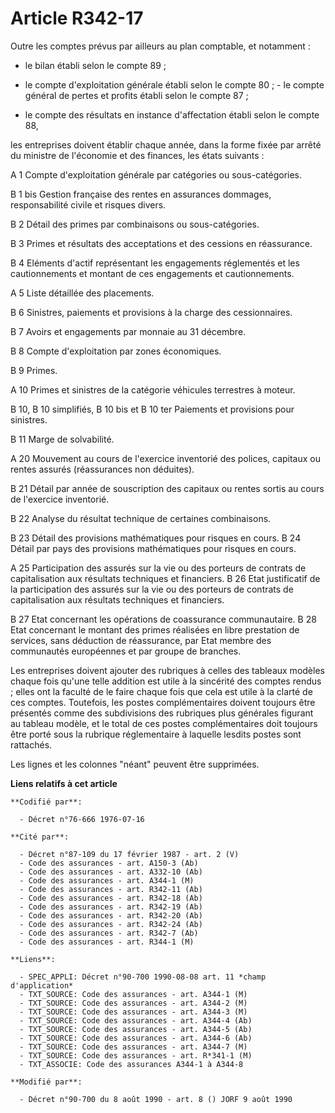 # Article R342-17

Outre les comptes prévus par ailleurs au plan comptable, et notamment :

- le bilan établi selon le compte 89 ;

- le compte d'exploitation générale établi selon le compte 80 ;    - le compte général de pertes et profits établi selon le
compte 87 ;

- le compte des résultats en instance d'affectation établi selon le compte 88,

les entreprises doivent établir chaque année, dans la forme fixée par arrêté du ministre de l'économie et des finances, les
états suivants :

A 1 Compte d'exploitation générale par catégories ou sous-catégories.

B 1 bis Gestion française des rentes en assurances dommages, responsabilité civile et risques divers.

B 2 Détail des primes par combinaisons ou sous-catégories.

B 3 Primes et résultats des acceptations et des cessions en réassurance.

B 4 Eléments d'actif représentant les engagements réglementés et les cautionnements et montant de ces engagements et
cautionnements.

A 5 Liste détaillée des placements.

B 6 Sinistres, paiements et provisions à la charge des cessionnaires.

B 7 Avoirs et engagements par monnaie au 31 décembre.

B 8 Compte d'exploitation par zones économiques.

B 9 Primes.

A 10 Primes et sinistres de la catégorie véhicules terrestres à moteur.

B 10, B 10 simplifiés, B 10 bis et B 10 ter Paiements et provisions pour sinistres.

B 11 Marge de solvabilité.

A 20 Mouvement au cours de l'exercice inventorié des polices, capitaux ou rentes assurés (réassurances non déduites).

B 21 Détail par année de souscription des capitaux ou rentes sortis au cours de l'exercice inventorié.

B 22 Analyse du résultat technique de certaines combinaisons.

B 23 Détail des provisions mathématiques pour risques en cours.    B 24 Détail par pays des provisions mathématiques pour
risques en cours.

A 25 Participation des assurés sur la vie ou des porteurs de contrats de capitalisation aux résultats techniques et
financiers.    B 26 Etat justificatif de la participation des assurés sur la vie ou des porteurs de contrats de
capitalisation aux résultats techniques et financiers.

B 27 Etat concernant les opérations de coassurance communautaire.    B 28 Etat concernant le montant des primes réalisées en
libre prestation de services, sans déduction de réassurance, par Etat membre des communautés européennes et par groupe de
branches.

Les entreprises doivent ajouter des rubriques à celles des tableaux modèles chaque fois qu'une telle addition est utile à la
sincérité des comptes rendus ; elles ont la faculté de le faire chaque fois que cela est utile à la clarté de ces comptes.
Toutefois, les postes complémentaires doivent toujours être présentés comme des subdivisions des rubriques plus générales
figurant au tableau modèle, et le total de ces postes complémentaires doit toujours être porté sous la rubrique réglementaire
à laquelle lesdits postes sont rattachés.

Les lignes et les colonnes "néant" peuvent être supprimées.

**Liens relatifs à cet article**

	**Codifié par**:

	  - Décret n°76-666 1976-07-16

	**Cité par**:

	  - Décret n°87-109 du 17 février 1987 - art. 2 (V)
	  - Code des assurances - art. A150-3 (Ab)
	  - Code des assurances - art. A332-10 (Ab)
	  - Code des assurances - art. A344-1 (M)
	  - Code des assurances - art. R342-11 (Ab)
	  - Code des assurances - art. R342-18 (Ab)
	  - Code des assurances - art. R342-19 (Ab)
	  - Code des assurances - art. R342-20 (Ab)
	  - Code des assurances - art. R342-24 (Ab)
	  - Code des assurances - art. R342-7 (Ab)
	  - Code des assurances - art. R344-1 (M)

	**Liens**:

	  - SPEC_APPLI: Décret n°90-700 1990-08-08 art. 11 *champ d'application*
	  - TXT_SOURCE: Code des assurances - art. A344-1 (M)
	  - TXT_SOURCE: Code des assurances - art. A344-2 (M)
	  - TXT_SOURCE: Code des assurances - art. A344-3 (M)
	  - TXT_SOURCE: Code des assurances - art. A344-4 (Ab)
	  - TXT_SOURCE: Code des assurances - art. A344-5 (Ab)
	  - TXT_SOURCE: Code des assurances - art. A344-6 (Ab)
	  - TXT_SOURCE: Code des assurances - art. A344-7 (M)
	  - TXT_SOURCE: Code des assurances - art. R*341-1 (M)
	  - TXT_ASSOCIE: Code des assurances A344-1 à A344-8

	**Modifié par**:

	  - Décret n°90-700 du 8 août 1990 - art. 8 () JORF 9 août 1990
